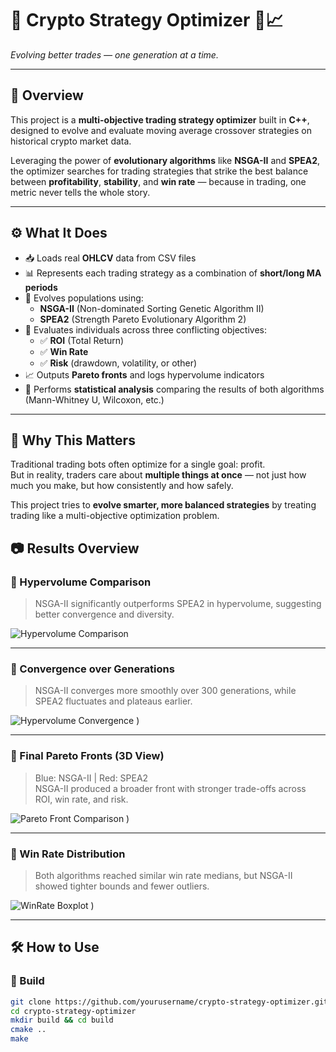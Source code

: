 # 💸 Crypto Strategy Optimizer 🤖📈  
_Evolving better trades — one generation at a time._

---

## 🧠 Overview

This project is a **multi-objective trading strategy optimizer** built in **C++**, designed to evolve and evaluate moving average crossover strategies on historical crypto market data.

Leveraging the power of **evolutionary algorithms** like **NSGA-II** and **SPEA2**, the optimizer searches for trading strategies that strike the best balance between **profitability**, **stability**, and **win rate** — because in trading, one metric never tells the whole story.

---

## ⚙️ What It Does

- 📥 Loads real **OHLCV** data from CSV files
- 📊 Represents each trading strategy as a combination of **short/long MA periods**
- 🧬 Evolves populations using:
  - **NSGA-II** (Non-dominated Sorting Genetic Algorithm II)
  - **SPEA2** (Strength Pareto Evolutionary Algorithm 2)
- 🎯 Evaluates individuals across three conflicting objectives:
  - ✅ **ROI** (Total Return)
  - ✅ **Win Rate**
  - ✅ **Risk** (drawdown, volatility, or other)
- 📈 Outputs **Pareto fronts** and logs hypervolume indicators
- 🧪 Performs **statistical analysis** comparing the results of both algorithms (Mann-Whitney U, Wilcoxon, etc.)

---

## 🔬 Why This Matters

Traditional trading bots often optimize for a single goal: profit.  
But in reality, traders care about **multiple things at once** — not just how much you make, but how consistently and how safely.

This project tries to **evolve smarter, more balanced strategies** by treating trading like a multi-objective optimization problem.


## 📷 Results Overview

### 📌 Hypervolume Comparison

> NSGA-II significantly outperforms SPEA2 in hypervolume, suggesting better convergence and diversity.

![Hypervolume Comparison](https://github.com/user-attachments/assets/04996a24-962e-4f80-80b0-12c469406da6)

---

### 📌 Convergence over Generations

> NSGA-II converges more smoothly over 300 generations, while SPEA2 fluctuates and plateaus earlier.

![Hypervolume Convergence](https://github.com/user-attachments/assets/ebfc032e-e380-4e9b-9daa-b961225d6488)
)

---

### 📌 Final Pareto Fronts (3D View)

> Blue: NSGA-II | Red: SPEA2  
> NSGA-II produced a broader front with stronger trade-offs across ROI, win rate, and risk.

![Pareto Front Comparison](https://github.com/user-attachments/assets/b78a9a4e-fb20-458f-8247-34696b21ec7c)
)

---

### 📌 Win Rate Distribution

> Both algorithms reached similar win rate medians, but NSGA-II showed tighter bounds and fewer outliers.

![WinRate Boxplot](https://github.com/user-attachments/assets/b5a31905-4aa0-4b8e-aed9-373ffb44bf57)
)

---

## 🛠 How to Use

### 🔧 Build
```bash
git clone https://github.com/yourusername/crypto-strategy-optimizer.git
cd crypto-strategy-optimizer
mkdir build && cd build
cmake ..
make

